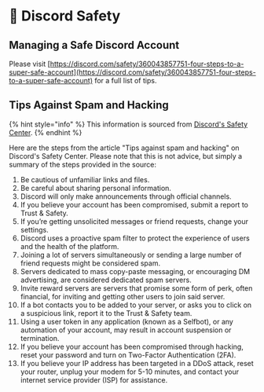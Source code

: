 # 👾 Discord Safety

## Managing a Safe Discord Account

Please visit [https://discord.com/safety/360043857751-four-steps-to-a-super-safe-account](https://discord.com/safety/360043857751-four-steps-to-a-super-safe-account) for a full list of tips.&#x20;

## Tips Against Spam and Hacking

{% hint style="info" %}
This information is sourced from [Discord's Safety Center](https://discord.com/safety/360044104071-Tips-against-spam-and-hacking).
{% endhint %}

Here are the steps from the article "Tips against spam and hacking" on Discord's Safety Center. Please note that this is not advice, but simply a summary of the steps provided in the source:

1. Be cautious of unfamiliar links and files.
2. Be careful about sharing personal information.
3. Discord will only make announcements through official channels.
4. If you believe your account has been compromised, submit a report to Trust & Safety.
5. If you’re getting unsolicited messages or friend requests, change your settings.
6. Discord uses a proactive spam filter to protect the experience of users and the health of the platform.
7. Joining a lot of servers simultaneously or sending a large number of friend requests might be considered spam.
8. Servers dedicated to mass copy-paste messaging, or encouraging DM advertising, are considered dedicated spam servers.
9. Invite reward servers are servers that promise some form of perk, often financial, for inviting and getting other users to join said server.
10. If a bot contacts you to be added to your server, or asks you to click on a suspicious link, report it to the Trust & Safety team.
11. Using a user token in any application (known as a Selfbot), or any automation of your account, may result in account suspension or termination.
12. If you believe your account has been compromised through hacking, reset your password and turn on Two-Factor Authentication (2FA).
13. If you believe your IP address has been targeted in a DDoS attack, reset your router, unplug your modem for 5-10 minutes, and contact your internet service provider (ISP) for assistance.

